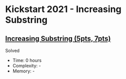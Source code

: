 # Kickstart 2021 - Increasing Substring

## [Increasing Substring (5pts, 7pts)](https://codingcompetitions.withgoogle.com/kickstart/round/0000000000435a5b/000000000077a882)

Solved

* Time: 0 hours
* Complexity: -
* Memory: -
